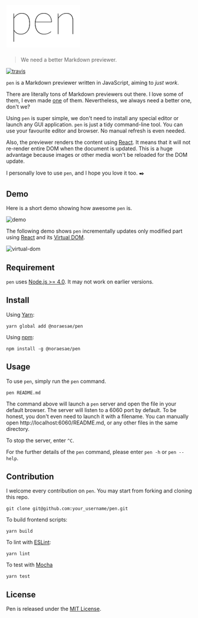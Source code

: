 <h1><img src='media/logo.png' alt='logo' width='200'/></h1>

> We need a better Markdown previewer.

[![travis](https://travis-ci.org/noraesae/pen.svg)](https://travis-ci.org/noraesae/pen)

`pen` is a Markdown previewer written in JavaScript, aiming to *just work*.

There are literally tons of Markdown previewers out there. I love some of them,
I even made [one](https://github.com/noraesae/orange-cat) of them. Nevertheless,
we always need a better one, don't we?

Using `pen` is super simple, we don't need to install any special editor or
launch any GUI application. `pen` is just a tidy command-line tool. You can use
your favourite editor and browser. No manual refresh is even needed.

Also, the previewer renders the content using [React](https://facebook.github.io/react/).
It means that it will not re-render entire DOM when the document is updated.
This is a huge advantage because images or other media won't be reloaded for
the DOM update.

I personally love to use `pen`, and I hope you love it too. :black_nib:

## Demo

Here is a short demo showing how awesome `pen` is.

![demo](https://cloud.githubusercontent.com/assets/1013641/9977359/21b79f66-5f3f-11e5-860a-cf19b2287009.gif)

The following demo shows `pen` incrementally updates only modified part using
[React](https://facebook.github.io/react/) and
its [Virtual DOM](https://facebook.github.io/react/docs/glossary.html).

![virtual-dom](https://cloud.githubusercontent.com/assets/1013641/11914823/896591ba-a6cd-11e5-94ee-05e3ab50413b.gif)

## Requirement

`pen` uses [Node.js >= 4.0](https://nodejs.org/en/docs/es6/). It may not work
on earlier versions.

## Install

Using [Yarn](https://yarnpkg.com):

```
yarn global add @noraesae/pen
```

Using [npm](http://npmjs.com):

```
npm install -g @noraesae/pen
```

## Usage

To use `pen`, simply run the `pen` command.

```
pen README.md
```

The command above will launch a `pen` server and open the file in your default
browser. The server will listen to a 6060 port by default. To be honest, you
don't even need to launch it with a filename. You can manually open
http://localhost:6060/README.md, or any other files in the same directory.

To stop the server, enter `^C`.

For the further details of the `pen` command, please enter `pen -h` or `pen
--help`.

## Contribution

I welcome every contribution on `pen`. You may start from forking and cloning
this repo.

```
git clone git@github.com:your_username/pen.git
```

To build frontend scripts:
```
yarn build
```

To lint with [ESLint](http://eslint.org):
```
yarn lint
```

To test with [Mocha](http://mochajs.org)
```
yarn test
```

## License

Pen is released under the [MIT License](LICENSE).
